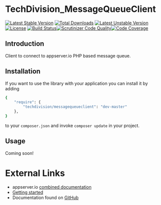 # TechDivision_MessageQueueClient

[![Latest Stable Version](https://poser.pugx.org/techdivision/messagequeueclient/v/stable.png)](https://packagist.org/packages/techdivision/messagequeueclient) [![Total Downloads](https://poser.pugx.org/techdivision/messagequeueclient/downloads.png)](https://packagist.org/packages/techdivision/messagequeueclient) [![Latest Unstable Version](https://poser.pugx.org/techdivision/messagequeueclient/v/unstable.png)](https://packagist.org/packages/techdivision/messagequeueclient) [![License](https://poser.pugx.org/techdivision/messagequeueclient/license.png)](https://packagist.org/packages/techdivision/messagequeueclient) [![Build Status](https://travis-ci.org/techdivision/TechDivision_MessageQueueClient.png)](https://travis-ci.org/techdivision/TechDivision_MessageQueueClient)[![Scrutinizer Code Quality](https://scrutinizer-ci.com/g/techdivision/TechDivision_MessageQueueClient/badges/quality-score.png?b=master)](https://scrutinizer-ci.com/g/techdivision/TechDivision_MessageQueueClient/?branch=master)[![Code Coverage](https://scrutinizer-ci.com/g/techdivision/TechDivision_MessageQueueClient/badges/coverage.png?b=master)](https://scrutinizer-ci.com/g/techdivision/TechDivision_MessageQueueClient/?branch=master)

## Introduction

Client to connect to appserver.io PHP based message queue.

## Installation

If you want to use the library with your application you can install it by adding

```sh
{
    "require": {
        "techdivision/messagequeueclient": "dev-master"
    },
}
```

to your ```composer.json``` and invoke ```composer update``` in your project.

## Usage

Coming soon!

# External Links

* appserver.io [combined documentation](http://docs.appserver.io)
* [Getting started](https://github.com/techdivision/TechDivision_AppserverDocumentation/tree/master/docs/getting-started)
* Documentation found on [GitHub](https://github.com/techdivision/TechDivision_AppserverDocumentation)